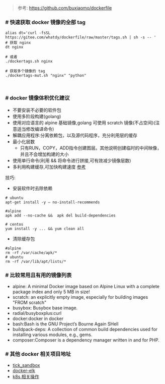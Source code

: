 > 参考: https://github.com/buxiaomo/dockerfile

### # 快速获取 docker 镜像的全部 tag

````
alias dt='curl -fsSL https://gitee.com/whatdy/dockerfile/raw/master/tags.sh | sh -s -- '
# 获取 nginx 
dt nginx

# 或者
./dockertags.sh nginx

# 获取多个镜像的 tag
./dockertags-mut.sh "nginx" "python"



````


### # docker 镜像体积优化建议

* 不要安装不必要的软件包
* 使用多阶段构建(golang)
* 使用对应语言的 alpine 基础镜像,golang 可使用 scratch 镜像(不占空间)(注意适当修改编译命令)
* 解耦应用程序:分离依赖包，以及源代码程序，充分利用层的缓存
* 最小化层数
  * 只有RUN，COPY，ADD指令创建图层。其他说明创建临时的中间映像，并且不会增加构建的大小
* 使用单行命令(利用 && 将命令进行拼接,可有效减少镜像层数)
* 多利用构建缓存,可加快构建速度 [参考](https://docs.docker.com/develop/develop-images/dockerfile_best-practices/)

技巧:
* 安装软件时去除依赖
```
# ubuntu
apt-get install -y — no-install-recommends

#alpine
apk add --no-cache &&  apk del build-dependencies

# centos
yum install -y ... && yum clean all

```
* 清除缓存包
```
#alpine
rm -rf /var/cache/apk/*
# ubuntu
rm -rf /var/lib/apt/lists/*
```

### # 比较常用且有用的镜像列表
* alpine: A minimal Docker image based on Alpine Linux with a complete package index and only 5 MB in size! 
* scratch: an explicitly empty image, especially for building images "FROM scratch"
* busybox: Busybox base image.
* radial/busyboxplus:curl
* docker:docker in docker 
* bash:Bash is the GNU Project’s Bourne Again SHell
* buildpack-deps: A collection of common build dependencies used for installing various modules, e.g., gems.
* composer:Composer is a dependency manager written in and for PHP.

### # 其他 docker 相关项目地址

- [tick_sandbox](https://github.com/zhangyouliang/tick_sandbox)
- [docker-elk](https://github.com/deviantony/docker-elk.git)
- [k8s 相关操作](https://gitee.com/whatdy/k8s)
